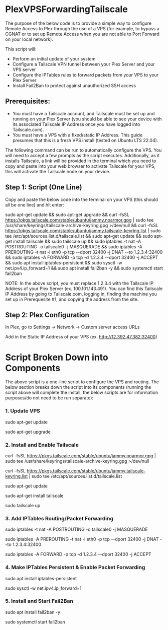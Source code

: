 # PlexVPSForwardingTailscale

The purpose of the below code is to provide a simple way to configure Remote Access to Plex through the use of a VPS (for example, to bypass a CGNAT or to set up Remote Access when you are not able to Port Forward on your local network).

This script will:
- Perform an initial update of your system
- Configure a Tailscale VPN tunnel between your Plex Server and your VPS server
- Configure the IPTables rules to forward packets from your VPS to your Plex Server
- Install Fail2Ban to protect against unauthorized SSH access

## Prerequisites:
- You must have a Tailscale account, and Tailscale must be set up and running on your Plex Server (you should be able to see your device with its associated Tailscale IP Address once you have logged into Tailscale.com).
- You must have a VPS with a fixed/static IP Address. This guide presumes that this is a fresh VPS install (tested on Ubuntu LTS 22.04).

The following command can be run to automatically configure the VPS. You will need to accept a few prompts as the script executes. Additionally, as it installs Tailscale, a link will be provided in the terminal which you need to copy and paste into your web browser to activate Tailscale for your VPS, this will activate the Tailscale node on your device.

## Step 1: Script (One Line)

Copy and paste the below code into the terminal on your VPS (this should all be one line) and hit enter:

sudo apt-get update && sudo apt-get upgrade && curl -fsSL https://pkgs.tailscale.com/stable/ubuntu/jammy.noarmor.gpg | sudo tee /usr/share/keyrings/tailscale-archive-keyring.gpg >/dev/null && curl -fsSL https://pkgs.tailscale.com/stable/ubuntu/jammy.tailscale-keyring.list | sudo tee /etc/apt/sources.list.d/tailscale.list && sudo apt-get update && sudo apt-get install tailscale && sudo tailscale up && sudo iptables -t nat -A POSTROUTING -o tailscale0 -j MASQUERADE && sudo iptables -A PREROUTING -t nat -i eth0 -p tcp --dport 32400 -j DNAT --to 1.2.3.4:32400 && sudo iptables -A FORWARD -p tcp -d 1.2.3.4 --dport 32400 -j ACCEPT && sudo apt install iptables-persistent && sudo sysctl -w net.ipv4.ip_forward=1 && sudo apt install fail2ban -y && sudo systemctl start fail2ban

NOTE: In the above script, you must replace 1.2.3.4 with the Tailscale IP Address of your Plex Server (ex. 100.101.143.491).
You can find this Tailscale IP Address by going to Tailscale.com, logging in, finding the machine you set up in Prerequesite #1, and copying the address from the site.

## Step 2: Plex Configuration

In Plex, go to Settings -> Network -> Custom server access URLs

Add in the Static IP Address of your VPS (ex. http://12.392.47.382:32400)


# Script Broken Down into Components

The above script is a one-line script to configure the VPS and routing. The below section breaks down the script into its components (running the script above will complete the install, the below scripts are for information purposes/do not need to be run separate):

### 1. Update VPS

sudo apt-get update

sudo apt-get upgrade

### 2. Install and Enable Tailscale

curl -fsSL https://pkgs.tailscale.com/stable/ubuntu/jammy.noarmor.gpg | sudo tee /usr/share/keyrings/tailscale-archive-keyring.gpg >/dev/null

curl -fsSL https://pkgs.tailscale.com/stable/ubuntu/jammy.tailscale-keyring.list | sudo tee /etc/apt/sources.list.d/tailscale.list

sudo apt-get update

sudo apt-get install tailscale

sudo tailscale up

### 3. Add IPTables Routing/Packet Forwarding

sudo iptables -t nat -A POSTROUTING -o tailscale0 -j MASQUERADE

sudo iptables -A PREROUTING -t nat -i eth0 -p tcp --dport 32400 -j DNAT --to 1.2.3.4:32400

sudo iptables -A FORWARD -p tcp -d 1.2.3.4 --dport 32400 -j ACCEPT

### 4. Make IPTables Persistent & Enable Packet Forwarding

sudo apt install iptables-persistent

sudo sysctl -w net.ipv4.ip_forward=1

### 5. Install and Start Fail2Ban

sudo apt install fail2ban -y

sudo systemctl start fail2ban
